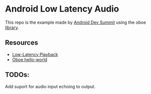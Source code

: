 # Android Low Latency Audio

This repo is the example made by [Android Dev Summit](https://www.youtube.com/watch?v=8vOf_fDtur4)
using the oboe [library](https://github.com/google/oboe).


## Resources
* [Low-Latency Playback](https://stackoverflow.com/questions/14842803/low-latency-audio-playback-on-android?rq=1)
* [Oboe hello-world](https://github.com/google/oboe/tree/master/samples/hello-oboe)

## TODOs:
Add suport for audio input echoing to output.